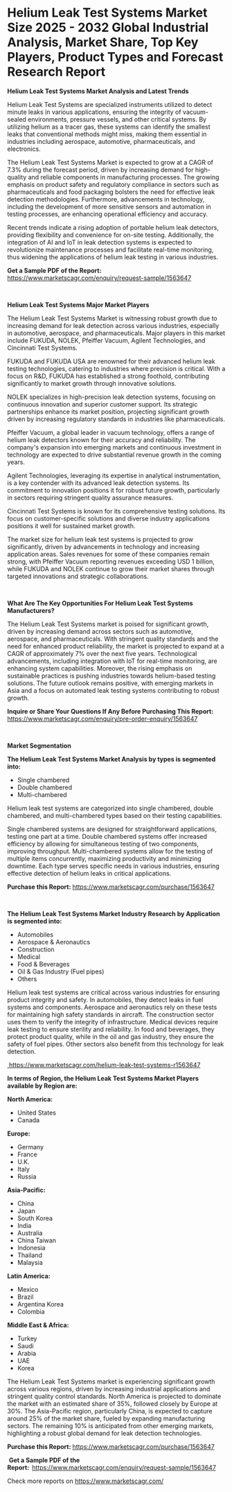 <p><h1>Helium Leak Test Systems Market Size 2025 - 2032 Global Industrial Analysis, Market Share, Top Key Players, Product Types and Forecast Research Report</h1></p><p><strong>Helium Leak Test Systems Market Analysis and Latest Trends</strong></p>
<p><p>Helium Leak Test Systems are specialized instruments utilized to detect minute leaks in various applications, ensuring the integrity of vacuum-sealed environments, pressure vessels, and other critical systems. By utilizing helium as a tracer gas, these systems can identify the smallest leaks that conventional methods might miss, making them essential in industries including aerospace, automotive, pharmaceuticals, and electronics.</p><p>The Helium Leak Test Systems Market is expected to grow at a CAGR of 7.3% during the forecast period, driven by increasing demand for high-quality and reliable components in manufacturing processes. The growing emphasis on product safety and regulatory compliance in sectors such as pharmaceuticals and food packaging bolsters the need for effective leak detection methodologies. Furthermore, advancements in technology, including the development of more sensitive sensors and automation in testing processes, are enhancing operational efficiency and accuracy.</p><p>Recent trends indicate a rising adoption of portable helium leak detectors, providing flexibility and convenience for on-site testing. Additionally, the integration of AI and IoT in leak detection systems is expected to revolutionize maintenance processes and facilitate real-time monitoring, thus widening the applications of helium leak testing in various industries.</p></p>
<p><strong>Get a Sample PDF of the Report:&nbsp;</strong> <a href="https://www.marketscagr.com/enquiry/request-sample/1563647?utm_campaign=1126&utm_medium=2&utm_source=Github&utm_content=ia&utm_term=25022025&utm_id=helium-leak-test-systems">https://www.marketscagr.com/enquiry/request-sample/1563647</a></p>
<p>&nbsp;</p>
<p><strong>Helium Leak Test Systems Major Market Players</strong></p>
<p><p>The Helium Leak Test Systems Market is witnessing robust growth due to increasing demand for leak detection across various industries, especially in automotive, aerospace, and pharmaceuticals. Major players in this market include FUKUDA, NOLEK, Pfeiffer Vacuum, Agilent Technologies, and Cincinnati Test Systems.</p><p>FUKUDA and FUKUDA USA are renowned for their advanced helium leak testing technologies, catering to industries where precision is critical. With a focus on R&D, FUKUDA has established a strong foothold, contributing significantly to market growth through innovative solutions.</p><p>NOLEK specializes in high-precision leak detection systems, focusing on continuous innovation and superior customer support. Its strategic partnerships enhance its market position, projecting significant growth driven by increasing regulatory standards in industries like pharmaceuticals.</p><p>Pfeiffer Vacuum, a global leader in vacuum technology, offers a range of helium leak detectors known for their accuracy and reliability. The company's expansion into emerging markets and continuous investment in technology are expected to drive substantial revenue growth in the coming years.</p><p>Agilent Technologies, leveraging its expertise in analytical instrumentation, is a key contender with its advanced leak detection systems. Its commitment to innovation positions it for robust future growth, particularly in sectors requiring stringent quality assurance measures.</p><p>Cincinnati Test Systems is known for its comprehensive testing solutions. Its focus on customer-specific solutions and diverse industry applications positions it well for sustained market growth.</p><p>The market size for helium leak test systems is projected to grow significantly, driven by advancements in technology and increasing application areas. Sales revenues for some of these companies remain strong, with Pfeiffer Vacuum reporting revenues exceeding USD 1 billion, while FUKUDA and NOLEK continue to grow their market shares through targeted innovations and strategic collaborations.</p></p>
<p>&nbsp;</p>
<p><strong>What Are The Key Opportunities For Helium Leak Test Systems Manufacturers?</strong></p>
<p><p>The Helium Leak Test Systems market is poised for significant growth, driven by increasing demand across sectors such as automotive, aerospace, and pharmaceuticals. With stringent quality standards and the need for enhanced product reliability, the market is projected to expand at a CAGR of approximately 7% over the next five years. Technological advancements, including integration with IoT for real-time monitoring, are enhancing system capabilities. Moreover, the rising emphasis on sustainable practices is pushing industries towards helium-based testing solutions. The future outlook remains positive, with emerging markets in Asia and a focus on automated leak testing systems contributing to robust growth.</p></p>
<p><strong>Inquire or Share Your Questions If Any Before Purchasing This Report:</strong> <a href="https://www.marketscagr.com/enquiry/pre-order-enquiry/1563647?utm_campaign=1126&utm_medium=2&utm_source=Github&utm_content=ia&utm_term=25022025&utm_id=helium-leak-test-systems">https://www.marketscagr.com/enquiry/pre-order-enquiry/1563647</a></p>
<p>&nbsp;</p>
<p><strong>Market Segmentation</strong></p>
<p><strong>The Helium Leak Test Systems Market Analysis by types is segmented into:</strong></p>
<p><ul><li>Single chambered</li><li>Double chambered</li><li>Multi-chambered</li></ul></p>
<p><p>Helium leak test systems are categorized into single chambered, double chambered, and multi-chambered types based on their testing capabilities. </p><p>Single chambered systems are designed for straightforward applications, testing one part at a time. Double chambered systems offer increased efficiency by allowing for simultaneous testing of two components, improving throughput. Multi-chambered systems allow for the testing of multiple items concurrently, maximizing productivity and minimizing downtime. Each type serves specific needs in various industries, ensuring effective detection of helium leaks in critical applications.</p></p>
<p><strong>Purchase this Report:&nbsp;</strong><a href="https://www.marketscagr.com/purchase/1563647?utm_campaign=1126&utm_medium=2&utm_source=Github&utm_content=ia&utm_term=25022025&utm_id=helium-leak-test-systems">https://www.marketscagr.com/purchase/1563647</a></p>
<p>&nbsp;</p>
<p><strong>The Helium Leak Test Systems Market Industry Research by Application is segmented into:</strong></p>
<p><ul><li>Automobiles</li><li>Aerospace & Aeronautics</li><li>Construction</li><li>Medical</li><li>Food & Beverages</li><li>Oil & Gas Industry (Fuel pipes)</li><li>Others</li></ul></p>
<p><p>Helium leak test systems are critical across various industries for ensuring product integrity and safety. In automobiles, they detect leaks in fuel systems and components. Aerospace and aeronautics rely on these tests for maintaining high safety standards in aircraft. The construction sector uses them to verify the integrity of infrastructure. Medical devices require leak testing to ensure sterility and reliability. In food and beverages, they protect product quality, while in the oil and gas industry, they ensure the safety of fuel pipes. Other sectors also benefit from this technology for leak detection.</p></p>
<p><a href="https://www.marketscagr.com/helium-leak-test-systems-r1563647?utm_campaign=1126&utm_medium=2&utm_source=Github&utm_content=ia&utm_term=25022025&utm_id=helium-leak-test-systems">&nbsp;https://www.marketscagr.com/helium-leak-test-systems-r1563647</a></p>
<p><strong>In terms of Region, the Helium Leak Test Systems Market Players available by Region are:</strong></p>
<p>
    <p> <strong> North America: </strong>
        <ul>
            <li>United States</li>
            <li>Canada</li>
        </ul>
        </p> 
    <p> <strong> Europe: </strong>
        <ul>
            <li>Germany</li>
            <li>France</li>
            <li>U.K.</li>
            <li>Italy</li>
            <li>Russia</li>
        </ul>
        </p> 
    <p> <strong> Asia-Pacific: </strong>
        <ul>
            <li>China</li>
            <li>Japan</li>
            <li>South Korea</li>
            <li>India</li>
            <li>Australia</li>
            <li>China Taiwan</li>
            <li>Indonesia</li>
            <li>Thailand</li>
            <li>Malaysia</li>
        </ul>
        </p> 
    <p> <strong> Latin America: </strong>
        <ul>
            <li>Mexico</li>
            <li>Brazil</li>
            <li>Argentina Korea</li>
            <li>Colombia</li>
        </ul>
        </p> 
    <p> <strong> Middle East & Africa: </strong>
        <ul>
            <li>Turkey</li>
            <li>Saudi</li>
            <li>Arabia</li>
            <li>UAE</li>
            <li>Korea</li>
        </ul>
    </p>
    </p>
<p><p>The Helium Leak Test Systems market is experiencing significant growth across various regions, driven by increasing industrial applications and stringent quality control standards. North America is projected to dominate the market with an estimated share of 35%, followed closely by Europe at 30%. The Asia-Pacific region, particularly China, is expected to capture around 25% of the market share, fueled by expanding manufacturing sectors. The remaining 10% is anticipated from other emerging markets, highlighting a robust global demand for leak detection technologies.</p></p>
<p><strong>Purchase this Report: </strong><a href="https://www.marketscagr.com/purchase/1563647?utm_campaign=1126&utm_medium=2&utm_source=Github&utm_content=ia&utm_term=25022025&utm_id=helium-leak-test-systems">https://www.marketscagr.com/purchase/1563647</a></p>
<p>&nbsp;<strong>Get a Sample PDF of the Report:&nbsp;&nbsp;</strong><a href="https://www.marketscagr.com/enquiry/request-sample/1563647?utm_campaign=1126&utm_medium=2&utm_source=Github&utm_content=ia&utm_term=25022025&utm_id=helium-leak-test-systems">https://www.marketscagr.com/enquiry/request-sample/1563647</a></p>
<p><strong></strong></p>
<p>Check more reports on <a href="https://www.marketscagr.com/?utm_campaign=1126&utm_medium=2&utm_source=Github&utm_content=ia&utm_term=25022025&utm_id=helium-leak-test-systems">https://www.marketscagr.com/</a></p>